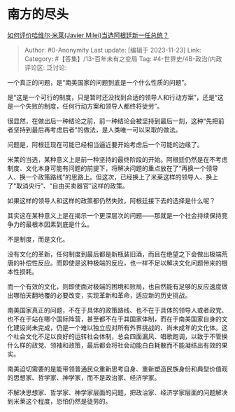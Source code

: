 # 南方的尽头
[如何评价哈维尔·米莱(Javier Milei)当选阿根廷新一任总统？](https://www.zhihu.com/question/630901842/answer/3299649560)

> Author: #0-Anonymity
> Last update: [编辑于 2023-11-23]
> Link:
> Category: #【答集】/13-百年未有之变局
> Tag: #4-世界史/4B-政治/内政
> 评论区:
> 泛讨论:

一个真正的问题，是“南美国家的问题到底是一个什么性质的问题”。

是“这是一个可行的制度，只是暂时还没找到合适的领导人和行动方案”，还是“这是一个失败的制度，任何行动方案和领导人都终将徒劳”。

很显然，在做出后一种结论之前，前一种结论会被坚持到最后一刻，这种“先把前者坚持到最后再考虑后者”的做法，是人类唯一可以采取的做法。

问题是，阿根廷现在可能已经相当逼近要开始考虑后一个可能的边缘了。

米莱的当选，某种意义上是前一种坚持的最终阶段的开始。阿根廷仍然是在不考虑制度、文化本身可能有问题的前提下，将解决问题的重点放在了“再换一个领导人、换一个政策路线”的思路上。但这次，已经换上了米莱这样的领导人、换上了“取消央行”、“自由买卖器官”这样的政策。

如果这样的领导人和这样的政策都仍然失败，阿根廷接下去的选择是什么呢？

其实这在某种意义上是在揭示一个更深层次的问题——那就是一个社会持续保持竞争力的最根本因素到底是什么。

不是制度，而是文化。

没有文化的革新，任何制度到最后都是新瓶装旧酒，而且在绝望之下会做出极端荒唐的补偿性反应。而即使是这种极端的反应，也一样不足以解决文化问题带来的根本性损耗。

而一个有效的文化，则即使面对极端的困境和败局，也自然能有足够的反应速度做出哪怕天翻地覆的必要改变，实现革新和革命，适应新的历史挑战。

南美国家真正的问题，不在于具体的政策路线、也不在于具体的领导人或者政党、也不在于站在哪个国际阵营，甚至都不在于其国家体制，而在于南美国家自身的文化建设尚未完成，仍是一个难以独立应对所有外界挑战的、尚未成年的文化体。这个社会文化不足以良好的运转社会体制，总会四面漏风、唱歌跑调，以致于不管换什么样的政党、领袖和政策，最后都会将社会动能白白耗散而不能凝结出有效的果实。

南美迫切需要的是能带领普通民众重新思考自身、重新塑造民族身份和典型价值观的思想家、哲学家、神学家，而不是政治家、经济学家。

不解决思想家、哲学家、神学家层面的问题，把政治家、经济学家层面的问题解决到米莱这个程度，恐怕仍然是徒劳的。
